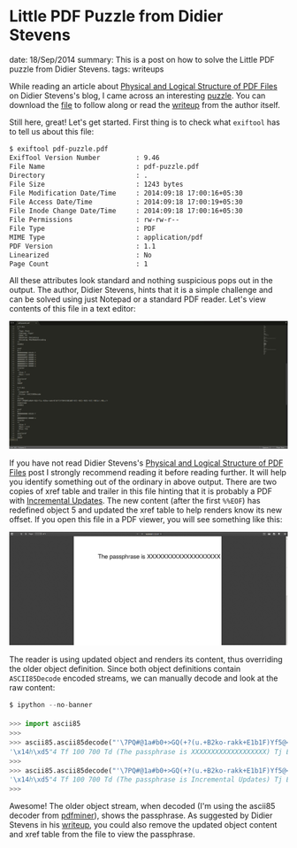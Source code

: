 Little PDF Puzzle from Didier Stevens
=====================================
date: 18/Sep/2014
summary: This is a post on how to solve the Little PDF puzzle from Didier Stevens.
tags: writeups

While reading an article about [Physical and Logical Structure of PDF Files](http://blog.didierstevens.com/2008/04/09/quickpost-about-the-physical-and-logical-structure-of-pdf-files/) on Didier Stevens's blog, I came across an interesting [puzzle](http://blog.didierstevens.com/2008/05/06/a-little-pdf-puzzle/). You can download the [file](/static/files/pdf-puzzle.pdf) to follow along or read the [writeup](http://blog.didierstevens.com/2008/05/07/solving-a-little-pdf-puzzle/) from the author itself.

Still here, great! Let's get started. First thing is to check what `exiftool` has to tell us about this file:

```shell
$ exiftool pdf-puzzle.pdf
ExifTool Version Number         : 9.46
File Name                       : pdf-puzzle.pdf
Directory                       : .
File Size                       : 1243 bytes
File Modification Date/Time     : 2014:09:18 17:00:16+05:30
File Access Date/Time           : 2014:09:18 17:00:19+05:30
File Inode Change Date/Time     : 2014:09:18 17:00:16+05:30
File Permissions                : rw-rw-r--
File Type                       : PDF
MIME Type                       : application/pdf
PDF Version                     : 1.1
Linearized                      : No
Page Count                      : 1
```

All these attributes look standard and nothing suspicious pops out in the output. The author, Didier Stevens, hints that it is a simple challenge and can be solved using just Notepad or a standard PDF reader. Let's view contents of this file in a text editor:

![littlepdf-texteditor.png](/static/files/littlepdf-texteditor.png)

If you have not read Didier Stevens's [Physical and Logical Structure of PDF Files](http://blog.didierstevens.com/2008/04/09/quickpost-about-the-physical-and-logical-structure-of-pdf-files/) post I strongly recommend reading it before reading further. It will help you identify something out of the ordinary in above output. There are two copies of xref table and trailer in this file hinting that it is probably a PDF with [Incremental Updates](https://en.wikipedia.org/wiki/Portable_Document_Format#File_structure). The new content (after the first `%%EOF`) has redefined object 5 and updated the xref table to help renders know its new offset. If you open this file in a PDF viewer, you will see something like this:

![littlepdf-pdfjs.png](/static/files/littlepdf-pdfjs.png)

The reader is using updated object and renders its content, thus overriding the older object definition. Since both object definitions contain `ASCII85Decode` encoded streams, we can manually decode and look at the raw content:

```python
$ ipython --no-banner

>>> import ascii85
>>>
>>> ascii85.ascii85decode("'\7PQ#@1a#b0+>GQ(+?(u.+B2ko-rakk+E1b1F)Yf5@<6!&BlbD!=BJ[-=BJ[-=BJ[-=BJ[-=BI!p<,*OE;u~")
'\x14h\xd5"4 Tf 100 700 Td (The passphrase is XXXXXXXXXXXXXXXXXXX) Tj ET'
>>>
>>> ascii85.ascii85decode("'\7PQ#@1a#b0+>GQ(+?(u.+B2ko-rakk+E1b1F)Yf5@<6!&BlbCgDI[]uD.RU,@;I&dE+EC!ATK:C<,*OE;u~")
'\x14h\xd5"4 Tf 100 700 Td (The passphrase is Incremental Updates) Tj ET'
>>>
```

Awesome! The older object stream, when decoded (I'm using the ascii85 decoder from [pdfminer](https://github.com/euske/pdfminer/blob/master/pdfminer/ascii85.py)), shows the passphrase. As suggested by Didier Stevens in his [writeup](http://blog.didierstevens.com/2008/05/07/solving-a-little-pdf-puzzle/), you could also remove the updated object content and xref table from the file to view the passphrase.
